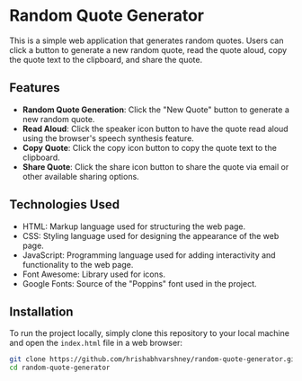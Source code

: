 # Random Quote Generator

This is a simple web application that generates random quotes. Users can click a button to generate a new random quote, read the quote aloud, copy the quote text to the clipboard, and share the quote.

## Features

- **Random Quote Generation**: Click the "New Quote" button to generate a new random quote.
- **Read Aloud**: Click the speaker icon button to have the quote read aloud using the browser's speech synthesis feature.
- **Copy Quote**: Click the copy icon button to copy the quote text to the clipboard.
- **Share Quote**: Click the share icon button to share the quote via email or other available sharing options.

## Technologies Used

- HTML: Markup language used for structuring the web page.
- CSS: Styling language used for designing the appearance of the web page.
- JavaScript: Programming language used for adding interactivity and functionality to the web page.
- Font Awesome: Library used for icons.
- Google Fonts: Source of the "Poppins" font used in the project.

## Installation

To run the project locally, simply clone this repository to your local machine and open the `index.html` file in a web browser:

```bash
git clone https://github.com/hrishabhvarshney/random-quote-generator.git
cd random-quote-generator
```
